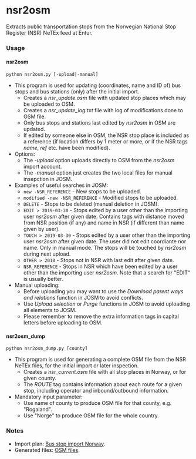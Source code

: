 # nsr2osm
Extracts public transportation stops from the Norwegian National Stop Register (NSR) NeTEx feed at Entur.

### Usage ###

#### nsr2osm ####

<code>python nsr2osm.py [-upload|-manual]</code>

* This program is used for updating (coordinates, name and ID of) bus stops and bus stations (only) after the initial import.
  * Creates a *nsr_update.osm* file with updated stop places which may be uploaded to OSM.
  * Creates a *nsr_update_log.txt* file with log of modifications done to OSM file.
  * Only bus stops and stations last edited by *nsr2osm* in OSM are updated.
  * If edited by someone else in OSM, the NSR stop place is included as a reference (if location differs by 1 meter or more, or if the NSR tags *name*, *ref* etc. have been modified).
* Options:
  * The *-upload* option uploads directly to OSM from the *nsr2osm* import account.
  * The *-manual* option just creates the two local files for manual insepction in JOSM.
* Examples of useful searches in JOSM:
  * <code>new -NSR_REFERENCE</code> - New stops to be uploaded.
  * <code>modified -new -NSR_REFERENCE</code> - Modified stops to be uploaded.
  * <code>DELETE</code> - Stops to be deleted (manual deletion in JOSM).
  * <code>EDIT > 2019-03-30</code> - Stops edited by a user other than the importing user *nsr2osm* after given date. Contains tags with distance moved from NSR position (if any) and name in NSR (if different than name given by user).
  * <code>TOUCH > 2019-03-30</code> - Stops edited by a user other than the importing user *nsr2osm* after given date. The user did not edit coordiante nor name. Only in manual mode. The stops will be touched by *nsr2osm* during next upload.
  * <code>OTHER > 2010</code> - Stops not in NSR with last edit after given date.
  * <code>NSR_REFERENCE</code> - Stops in NSR which have been edited by a user other than the importing user *nsr2osm*. Note that a search for "EDIT" is usually better.
* Manual uploading:
  * Before uploading you may want to use the *Download parent ways and relations* function in JOSM to avoid conflicts.
  * Use *Upload selection* or *Purge* functions in JOSM to avoid uploading all elements to JOSM.
  * Please remember to remove the extra information tags in capital letters before uploading to OSM.

#### nsr2osm_dump ####

<code>python nsr2osm_dump.py [county]</code>

* This program is used for generating a complete OSM file from the NSR NeTEx files, for the initial import or later inspection.
  * Creates a *nsr_current.osm* file with all stop places in Norway, or for given county.
  * The *ROUTE* tag contains information about each route for a given stop, including operator and inbound/outbound information.
* Mandatory input parameter:
  * Use name of county to produce OSM file for that county, e.g. "Rogaland".
  * Use "Norge" to produce OSM file for the whole country.

### Notes ###

* Import plan: [Bus stop import Norway](https://wiki.openstreetmap.org/wiki/Import/Catalogue/Bus_stop_import_Norway).
* Generated files: [OSM files](https://drive.google.com/drive/folders/1pkHcNvmHoRWHHTrnrIWpC--cCFmPbkXL?usp=sharing).
